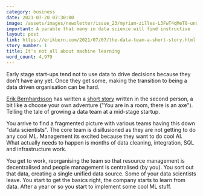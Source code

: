 ```yaml
---
category: business
date: 2021-07-20 07:30:00
image: /assets/images/newsletter/issue_23/myriam-zilles-L3FwT4qMeT0-unsplash.jpeg
important: A parable that many in data science will find instructive
layout: post
link: https://erikbern.com/2021/07/07/the-data-team-a-short-story.html
story_number: 1
title: It's not all about machine learning
word_count: 4,979
---
```


Early stage start-ups tend not to use data to drive decisions because they don't have any yet.  Once they get some, making the transition to being a data driven organisation can be hard. 

[Erik Bernhardsson](https://www.linkedin.com/in/erikbern/) has written a [short story](https://erikbern.com/2021/07/07/the-data-team-a-short-story.html) written in the second person, a bit like a choose your own adventure ("You are in a room, there is an axe"). Telling the tale of growing a data team at a mid-stage startup. 

You arrive to find a fragmented picture with various teams having this down "data scientists". The core team is disillusioned as they are not getting to do any cool ML. Management its excited because they want to do cool AI. What actually needs to happen is months of data cleaning, integration, SQL and infrastructure work.

You get to work, reorganising the team so that resource management is decentralised and people management is centralised (by you). You sort out that data, creating a single unified data source. Some of your data scientists leave. You start to get the basics right, the company starts to learn from data. After a year or so you start to implement some cool ML stuff.